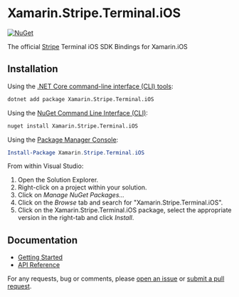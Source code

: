# Xamarin.Stripe.Terminal.iOS

[![NuGet](https://img.shields.io/nuget/v/Xamarin.Stripe.Terminal.iOS.svg)](https://www.nuget.org/packages/Xamarin.Stripe.Terminal.iOS/)

The official [Stripe][stripe] Terminal iOS SDK Bindings for Xamarin.iOS

## Installation

Using the [.NET Core command-line interface (CLI) tools][dotnet-core-cli-tools]:

```sh
dotnet add package Xamarin.Stripe.Terminal.iOS
```

Using the [NuGet Command Line Interface (CLI)][nuget-cli]:

```sh
nuget install Xamarin.Stripe.Terminal.iOS
```

Using the [Package Manager Console][package-manager-console]:

```powershell
Install-Package Xamarin.Stripe.Terminal.iOS
```

From within Visual Studio:

1. Open the Solution Explorer.
2. Right-click on a project within your solution.
3. Click on *Manage NuGet Packages...*
4. Click on the *Browse* tab and search for "Xamarin.Stripe.Terminal.iOS".
5. Click on the Xamarin.Stripe.Terminal.iOS package, select the appropriate version in the
   right-tab and click *Install*.

## Documentation

- [Getting Started](https://stripe.com/docs/terminal/ios)
- [API Reference](https://stripe.github.io/stripe-terminal-ios/docs/index.html)

For any requests, bug or comments, please [open an issue][issues] or [submit a
pull request][pulls].

[dotnet-core-cli-tools]: https://docs.microsoft.com/en-us/dotnet/core/tools/
[issues]: https://github.com/Square-Six/Xamarin.Stripe.Terminal.iOS/issues/new
[nuget-cli]: https://docs.microsoft.com/en-us/nuget/tools/nuget-exe-cli-reference
[package-manager-console]: https://docs.microsoft.com/en-us/nuget/tools/package-manager-console
[pulls]: https://github.com/Square-Six/Xamarin.Stripe.Terminal.iOS/pulls
[stripe]: https://stripe.com